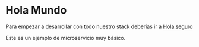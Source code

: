 # Hola Mundo

Para empezar a desarrollar con todo nuestro stack deberías ir a [Hola seguro](https://mpf-reg.jus.mendoza.gov.ar/amalia/hola_seguro)

Este es un ejemplo de microservicio muy básico. 

